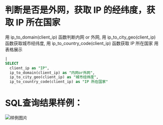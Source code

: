 # 判断是否是外网，获取 IP 的经纬度，获取 IP 所在国家



用 ip_to_domain(client_ip) 函数判断内网 or 外网,
用 ip_to_city_geo(client_ip) 函数获取城市经纬度,
用 ip_to_country_code(client_ip) 函数获取 IP 所在国家
用表格展示



```SQL
|
SELECT
  client_ip as "IP",
  ip_to_domain(client_ip) as "内网or外网",
  ip_to_city_geo(client_ip) as "城市经纬度",
  ip_to_country_code(client_ip) as "IP 所在国家"
```

# SQL查询结果样例：

![样例图片](https://img.alicdn.com/tfs/TB17kd5QoT1gK0jSZFrXXcNCXXa-669-286.png)